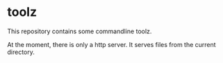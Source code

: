 # toolz

This repository contains some commandline toolz.

At the moment, there is only a http server. 
It serves files from the current directory.

